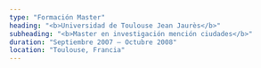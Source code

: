 ```yaml
---
type: "Formación Master"
heading: "<b>Universidad de Toulouse Jean Jaurès</b>"
subheading: "<b>Master en investigación mención ciudades</b>"
duration: "Septiembre 2007 – Octubre 2008"
location: "Toulouse, Francia"
---
```

